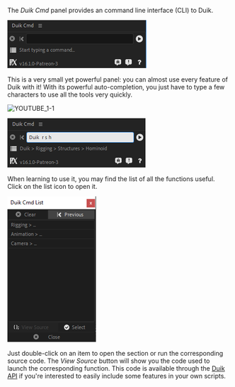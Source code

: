The *Duik Cmd* panel provides an command line interface (CLI) to Duik.

![](img/duik-screenshots/duik-cmd.png)

This is a very small yet powerful panel: you can almost use every feature of Duik with it! With its powerful auto-completion, you just have to type a few characters to use all the tools very quickly.

![YOUTUBE_1-1](skN8NSEjLQM)

![](img/duik-screenshots/duik-cmd-completion.png)

When learning to use it, you may find the list of all the functions useful. Click on the list icon to open it.

![](img/duik-screenshots/duik-cmd-list.png)

Just double-click on an item to open the section or run the corresponding source code.
The *View Source* button will show you the code used to launch the corresponding function. This code is available through the [Duik API](duik-api.md) if you're interested to easily include some features in your own scripts.